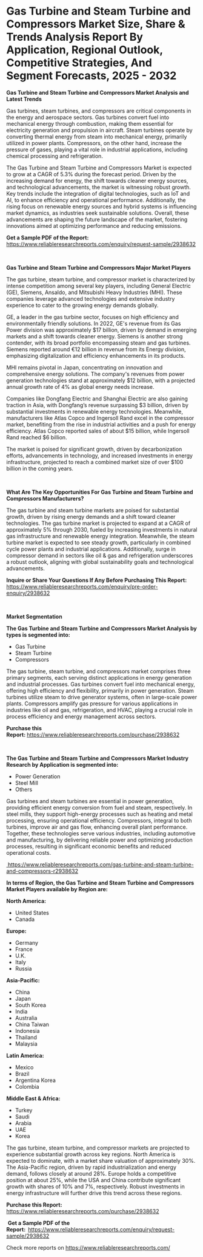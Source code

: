 <p><h1>Gas Turbine and Steam Turbine and Compressors Market Size, Share & Trends Analysis Report By Application, Regional Outlook, Competitive Strategies, And Segment Forecasts, 2025 - 2032</h1></p><p><strong>Gas Turbine and Steam Turbine and Compressors Market Analysis and Latest Trends</strong></p>
<p><p>Gas turbines, steam turbines, and compressors are critical components in the energy and aerospace sectors. Gas turbines convert fuel into mechanical energy through combustion, making them essential for electricity generation and propulsion in aircraft. Steam turbines operate by converting thermal energy from steam into mechanical energy, primarily utilized in power plants. Compressors, on the other hand, increase the pressure of gases, playing a vital role in industrial applications, including chemical processing and refrigeration.</p><p>The Gas Turbine and Steam Turbine and Compressors Market is expected to grow at a CAGR of 5.3% during the forecast period. Driven by the increasing demand for energy, the shift towards cleaner energy sources, and technological advancements, the market is witnessing robust growth. Key trends include the integration of digital technologies, such as IoT and AI, to enhance efficiency and operational performance. Additionally, the rising focus on renewable energy sources and hybrid systems is influencing market dynamics, as industries seek sustainable solutions. Overall, these advancements are shaping the future landscape of the market, fostering innovations aimed at optimizing performance and reducing emissions.</p></p>
<p><strong>Get a Sample PDF of the Report:&nbsp;</strong> <a href="https://www.reliableresearchreports.com/enquiry/request-sample/2938632?utm_campaign=3063&utm_medium=2&utm_source=Github&utm_content=ia&utm_term=15032025&utm_id=gas-turbine-and-steam-turbine-and-compressors">https://www.reliableresearchreports.com/enquiry/request-sample/2938632</a></p>
<p>&nbsp;</p>
<p><strong>Gas Turbine and Steam Turbine and Compressors Major Market Players</strong></p>
<p><p>The gas turbine, steam turbine, and compressor market is characterized by intense competition among several key players, including General Electric (GE), Siemens, Ansaldo, and Mitsubishi Heavy Industries (MHI). These companies leverage advanced technologies and extensive industry experience to cater to the growing energy demands globally.</p><p>GE, a leader in the gas turbine sector, focuses on high efficiency and environmentally friendly solutions. In 2022, GE's revenue from its Gas Power division was approximately $17 billion, driven by demand in emerging markets and a shift towards cleaner energy. Siemens is another strong contender, with its broad portfolio encompassing steam and gas turbines. Siemens reported around €12 billion in revenue from its Energy division, emphasizing digitalization and efficiency enhancements in its products.</p><p>MHI remains pivotal in Japan, concentrating on innovation and comprehensive energy solutions. The company's revenues from power generation technologies stand at approximately $12 billion, with a projected annual growth rate of 4% as global energy needs increase. </p><p>Companies like Dongfang Electric and Shanghai Electric are also gaining traction in Asia, with Dongfang’s revenue surpassing $3 billion, driven by substantial investments in renewable energy technologies. Meanwhile, manufacturers like Atlas Copco and Ingersoll Rand excel in the compressor market, benefiting from the rise in industrial activities and a push for energy efficiency. Atlas Copco reported sales of about $15 billion, while Ingersoll Rand reached $6 billion.</p><p>The market is poised for significant growth, driven by decarbonization efforts, advancements in technology, and increased investments in energy infrastructure, projected to reach a combined market size of over $100 billion in the coming years.</p></p>
<p>&nbsp;</p>
<p><strong>What Are The Key Opportunities For Gas Turbine and Steam Turbine and Compressors Manufacturers?</strong></p>
<p><p>The gas turbine and steam turbine markets are poised for substantial growth, driven by rising energy demands and a shift toward cleaner technologies. The gas turbine market is projected to expand at a CAGR of approximately 5% through 2030, fueled by increasing investments in natural gas infrastructure and renewable energy integration. Meanwhile, the steam turbine market is expected to see steady growth, particularly in combined cycle power plants and industrial applications. Additionally, surge in compressor demand in sectors like oil & gas and refrigeration underscores a robust outlook, aligning with global sustainability goals and technological advancements.</p></p>
<p><strong>Inquire or Share Your Questions If Any Before Purchasing This Report:</strong> <a href="https://www.reliableresearchreports.com/enquiry/pre-order-enquiry/2938632?utm_campaign=3063&utm_medium=2&utm_source=Github&utm_content=ia&utm_term=15032025&utm_id=gas-turbine-and-steam-turbine-and-compressors">https://www.reliableresearchreports.com/enquiry/pre-order-enquiry/2938632</a></p>
<p>&nbsp;</p>
<p><strong>Market Segmentation</strong></p>
<p><strong>The Gas Turbine and Steam Turbine and Compressors Market Analysis by types is segmented into:</strong></p>
<p><ul><li>Gas Turbine</li><li>Steam Turbine</li><li>Compressors</li></ul></p>
<p><p>The gas turbine, steam turbine, and compressors market comprises three primary segments, each serving distinct applications in energy generation and industrial processes. Gas turbines convert fuel into mechanical energy, offering high efficiency and flexibility, primarily in power generation. Steam turbines utilize steam to drive generator systems, often in large-scale power plants. Compressors amplify gas pressure for various applications in industries like oil and gas, refrigeration, and HVAC, playing a crucial role in process efficiency and energy management across sectors.</p></p>
<p><strong>Purchase this Report:&nbsp;</strong><a href="https://www.reliableresearchreports.com/purchase/2938632?utm_campaign=3063&utm_medium=2&utm_source=Github&utm_content=ia&utm_term=15032025&utm_id=gas-turbine-and-steam-turbine-and-compressors">https://www.reliableresearchreports.com/purchase/2938632</a></p>
<p>&nbsp;</p>
<p><strong>The Gas Turbine and Steam Turbine and Compressors Market Industry Research by Application is segmented into:</strong></p>
<p><ul><li>Power Generation</li><li>Steel Mill</li><li>Others</li></ul></p>
<p><p>Gas turbines and steam turbines are essential in power generation, providing efficient energy conversion from fuel and steam, respectively. In steel mills, they support high-energy processes such as heating and metal processing, ensuring operational efficiency. Compressors, integral to both turbines, improve air and gas flow, enhancing overall plant performance. Together, these technologies serve various industries, including automotive and manufacturing, by delivering reliable power and optimizing production processes, resulting in significant economic benefits and reduced operational costs.</p></p>
<p><a href="https://www.reliableresearchreports.com/gas-turbine-and-steam-turbine-and-compressors-r2938632?utm_campaign=3063&utm_medium=2&utm_source=Github&utm_content=ia&utm_term=15032025&utm_id=gas-turbine-and-steam-turbine-and-compressors">&nbsp;https://www.reliableresearchreports.com/gas-turbine-and-steam-turbine-and-compressors-r2938632</a></p>
<p><strong>In terms of Region, the Gas Turbine and Steam Turbine and Compressors Market Players available by Region are:</strong></p>
<p>
    <p> <strong> North America: </strong>
        <ul>
            <li>United States</li>
            <li>Canada</li>
        </ul>
        </p> 
    <p> <strong> Europe: </strong>
        <ul>
            <li>Germany</li>
            <li>France</li>
            <li>U.K.</li>
            <li>Italy</li>
            <li>Russia</li>
        </ul>
        </p> 
    <p> <strong> Asia-Pacific: </strong>
        <ul>
            <li>China</li>
            <li>Japan</li>
            <li>South Korea</li>
            <li>India</li>
            <li>Australia</li>
            <li>China Taiwan</li>
            <li>Indonesia</li>
            <li>Thailand</li>
            <li>Malaysia</li>
        </ul>
        </p> 
    <p> <strong> Latin America: </strong>
        <ul>
            <li>Mexico</li>
            <li>Brazil</li>
            <li>Argentina Korea</li>
            <li>Colombia</li>
        </ul>
        </p> 
    <p> <strong> Middle East & Africa: </strong>
        <ul>
            <li>Turkey</li>
            <li>Saudi</li>
            <li>Arabia</li>
            <li>UAE</li>
            <li>Korea</li>
        </ul>
    </p>
    </p>
<p><p>The gas turbine, steam turbine, and compressor markets are projected to experience substantial growth across key regions. North America is expected to dominate, with a market share valuation of approximately 30%. The Asia-Pacific region, driven by rapid industrialization and energy demand, follows closely at around 28%. Europe holds a competitive position at about 25%, while the USA and China contribute significant growth with shares of 10% and 7%, respectively. Robust investments in energy infrastructure will further drive this trend across these regions.</p></p>
<p><strong>Purchase this Report: </strong><a href="https://www.reliableresearchreports.com/purchase/2938632?utm_campaign=3063&utm_medium=2&utm_source=Github&utm_content=ia&utm_term=15032025&utm_id=gas-turbine-and-steam-turbine-and-compressors">https://www.reliableresearchreports.com/purchase/2938632</a></p>
<p>&nbsp;<strong>Get a Sample PDF of the Report:&nbsp;&nbsp;</strong><a href="https://www.reliableresearchreports.com/enquiry/request-sample/2938632?utm_campaign=3063&utm_medium=2&utm_source=Github&utm_content=ia&utm_term=15032025&utm_id=gas-turbine-and-steam-turbine-and-compressors">https://www.reliableresearchreports.com/enquiry/request-sample/2938632</a></p>
<p><strong></strong></p>
<p>Check more reports on <a href="https://www.reliableresearchreports.com/?utm_campaign=3063&utm_medium=2&utm_source=Github&utm_content=ia&utm_term=15032025&utm_id=gas-turbine-and-steam-turbine-and-compressors">https://www.reliableresearchreports.com/</a></p>